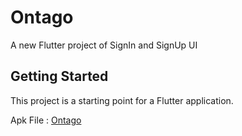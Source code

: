 # Ontago

A new Flutter project of SignIn and SignUp UI

## Getting Started

This project is a starting point for a Flutter application.

Apk File : [Ontago](https://drive.google.com/file/d/1Pn2OVS8bTvq72gLmO63gS-YfctIwm5B3/view?usp=sharing)
